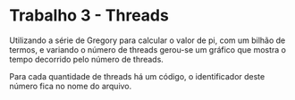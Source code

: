 # Trabalho 3 - Threads

Utilizando a série de Gregory para calcular o valor de pi, com um bilhão de termos, e variando o número de threads gerou-se um gráfico que mostra o tempo decorrido pelo número de threads.

Para cada quantidade de threads há um código, o identificador deste número fica no nome do arquivo.
